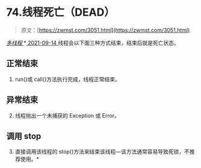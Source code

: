 <!--yml
category: 未分类
date: 0001-01-01 00:00:00
--->

# 74.线程死亡（DEAD）

> 原文：[https://zwmst.com/3051.html](https://zwmst.com/3051.html)

   [ *多线程* ](https://zwmst.com/%e5%a4%9a%e7%ba%bf%e7%a8%8b)*[ <time datetime="2021-09-15T00:42:26+08:00"> 2021-09-14 </time> ](https://zwmst.com/3051.html)  线程会以下面三种方式结束，结束后就是死亡状态。

## 正常结束

1.  run()或 call()方法执行完成，线程正常结束。

## 异常结束

2.  线程抛出一个未捕获的 Exception 或 Error。

## 调用 stop

3.  直接调用该线程的 stop()方法来结束该线程—该方法通常容易导致死锁，不推荐使用。*